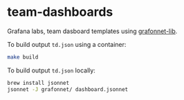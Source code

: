 # team-dashboards

Grafana labs, team dasboard templates using [grafonnet-lib](https://github.com/grafana/grafonnet-lib).

To build output `td.json` using a container:

```bash
make build
```

To build output `td.json` locally:

```bash
brew install jsonnet
jsonnet -J grafonnet/ dashboard.jsonnet
```
